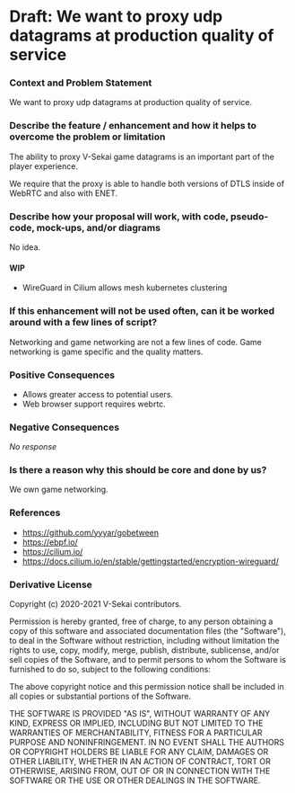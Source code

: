 # Draft: We want to proxy udp datagrams at production quality of service

### Context and Problem Statement

We want to proxy udp datagrams at production quality of service.

### Describe the feature / enhancement and how it helps to overcome the problem or limitation

The ability to proxy V-Sekai game datagrams is an important part of the player experience.

We require that the proxy is able to handle both versions of DTLS inside of WebRTC and also with ENET.

### Describe how your proposal will work, with code, pseudo-code, mock-ups, and/or diagrams

No idea.

#### WIP

- WireGuard in Cilium allows mesh kubernetes clustering

### If this enhancement will not be used often, can it be worked around with a few lines of script?

Networking and game networking are not a few lines of code. Game networking is game specific and the quality matters.

### Positive Consequences

- Allows greater access to potential users.
- Web browser support requires webrtc.

### Negative Consequences

_No response_

### Is there a reason why this should be core and done by us?

We own game networking.

### References

- <https://github.com/yyyar/gobetween>
- <https://ebpf.io/>
- <https://cilium.io/>
- <https://docs.cilium.io/en/stable/gettingstarted/encryption-wireguard/>

### Derivative License

Copyright (c) 2020-2021 V-Sekai contributors.

Permission is hereby granted, free of charge, to any person obtaining a copy
of this software and associated documentation files (the "Software"), to deal
in the Software without restriction, including without limitation the rights
to use, copy, modify, merge, publish, distribute, sublicense, and/or sell
copies of the Software, and to permit persons to whom the Software is
furnished to do so, subject to the following conditions:

The above copyright notice and this permission notice shall be included in all
copies or substantial portions of the Software.

THE SOFTWARE IS PROVIDED "AS IS", WITHOUT WARRANTY OF ANY KIND, EXPRESS OR
IMPLIED, INCLUDING BUT NOT LIMITED TO THE WARRANTIES OF MERCHANTABILITY,
FITNESS FOR A PARTICULAR PURPOSE AND NONINFRINGEMENT. IN NO EVENT SHALL THE
AUTHORS OR COPYRIGHT HOLDERS BE LIABLE FOR ANY CLAIM, DAMAGES OR OTHER
LIABILITY, WHETHER IN AN ACTION OF CONTRACT, TORT OR OTHERWISE, ARISING FROM,
OUT OF OR IN CONNECTION WITH THE SOFTWARE OR THE USE OR OTHER DEALINGS IN THE
SOFTWARE.
